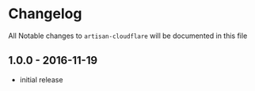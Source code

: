 # Changelog

All Notable changes to `artisan-cloudflare` will be documented in this file

## 1.0.0 - 2016-11-19

- initial release
